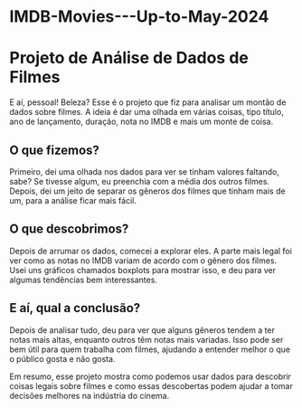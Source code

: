 ﻿# IMDB-Movies---Up-to-May-2024

 # Projeto de Análise de Dados de Filmes

E aí, pessoal! Beleza? Esse é o projeto que fiz para analisar um montão de dados sobre filmes. A ideia é dar uma olhada em várias coisas, tipo título, ano de lançamento, duração, nota no IMDB e mais um monte de coisa.

## O que fizemos?

Primeiro, dei uma olhada nos dados para ver se tinham valores faltando, sabe? Se tivesse algum, eu preenchia com a média dos outros filmes. Depois, dei um jeito de separar os gêneros dos filmes que tinham mais de um, para a análise ficar mais fácil.

## O que descobrimos?

Depois de arrumar os dados, comecei a explorar eles. A parte mais legal foi ver como as notas no IMDB variam de acordo com o gênero dos filmes. Usei uns gráficos chamados boxplots para mostrar isso, e deu para ver algumas tendências bem interessantes.

## E aí, qual a conclusão?

Depois de analisar tudo, deu para ver que alguns gêneros tendem a ter notas mais altas, enquanto outros têm notas mais variadas. Isso pode ser bem útil para quem trabalha com filmes, ajudando a entender melhor o que o público gosta e não gosta.

Em resumo, esse projeto mostra como podemos usar dados para descobrir coisas legais sobre filmes e como essas descobertas podem ajudar a tomar decisões melhores na indústria do cinema.
